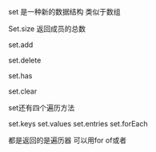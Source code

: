 set 是一种新的数据结构 类似于数组 

Set.size 返回成员的总数

set.add

set.delete

set.has

set.clear

set还有四个遍历方法

set.keys  set.values  set.entries  set.forEach

都是返回的是遍历器 可以用for of或者